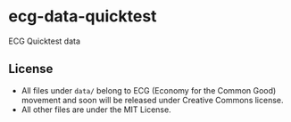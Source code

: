 ecg-data-quicktest
==================

ECG Quicktest data

## License

* All files under ``data/`` belong to ECG (Economy for the Common Good) movement and soon will be released under Creative Commons license.
* All other files are under the MIT License.
